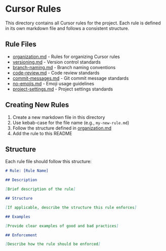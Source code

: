 # Cursor Rules

This directory contains all Cursor rules for the project. Each rule is defined in its own markdown file and follows a consistent structure.

## Rule Files

- [organization.md](organization.md) - Rules for organizing Cursor rules
- [versioning.md](versioning.md) - Version control standards
- [branch-naming.md](branch-naming.md) - Branch naming conventions
- [code-review.md](code-review.md) - Code review standards
- [commit-messages.md](commit-messages.md) - Git commit message standards
- [no-emojis.md](no-emojis.md) - Emoji usage guidelines
- [project-settings.md](project-settings.md) - Project settings standards

## Creating New Rules

1. Create a new markdown file in this directory
2. Use kebab-case for the file name (e.g., `my-new-rule.md`)
3. Follow the structure defined in [organization.md](organization.md)
4. Add the rule to this README

## Structure

Each rule file should follow this structure:

```markdown
# Rule: [Rule Name]

## Description

[Brief description of the rule]

## Structure

[If applicable, describe the structure this rule enforces]

## Examples

[Provide clear examples of good and bad practices]

## Enforcement

[Describe how the rule should be enforced]
```
